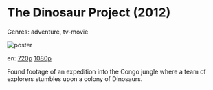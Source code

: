 # The Dinosaur Project (2012)

Genres: adventure, tv-movie

![poster](http://image.tmdb.org/t/p/w500/wuiY4NFrLvLT4iHS9Y9PfIctkC8.jpg)

en:
  [720p](magnet:?xt=urn:btih:B337BA4DDEA37B4444CF4AEDB690802522D3E588&tr=udp://glotorrents.pw:6969/announce&tr=udp://tracker.opentrackr.org:1337/announce&tr=udp://torrent.gresille.org:80/announce&tr=udp://tracker.openbittorrent.com:80&tr=udp://tracker.coppersurfer.tk:6969&tr=udp://tracker.leechers-paradise.org:6969&tr=udp://p4p.arenabg.ch:1337&tr=udp://tracker.internetwarriors.net:1337)
  [1080p](magnet:?xt=urn:btih:98E51A472CE463DB9C062F0744F2DB78967932BE&tr=udp://glotorrents.pw:6969/announce&tr=udp://tracker.opentrackr.org:1337/announce&tr=udp://torrent.gresille.org:80/announce&tr=udp://tracker.openbittorrent.com:80&tr=udp://tracker.coppersurfer.tk:6969&tr=udp://tracker.leechers-paradise.org:6969&tr=udp://p4p.arenabg.ch:1337&tr=udp://tracker.internetwarriors.net:1337)
  


Found footage of an expedition into the Congo jungle where a team of explorers stumbles upon a colony of Dinosaurs.